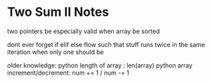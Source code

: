 # Two Sum II Notes
two pointers be especially valid when array be sorted

dont ever forget if elif else flow such that stuff runs twice in the same iteration when only one should be

older knowledge:
python length of array : len(array)
python array increment/decrement: num += 1 / num -= 1